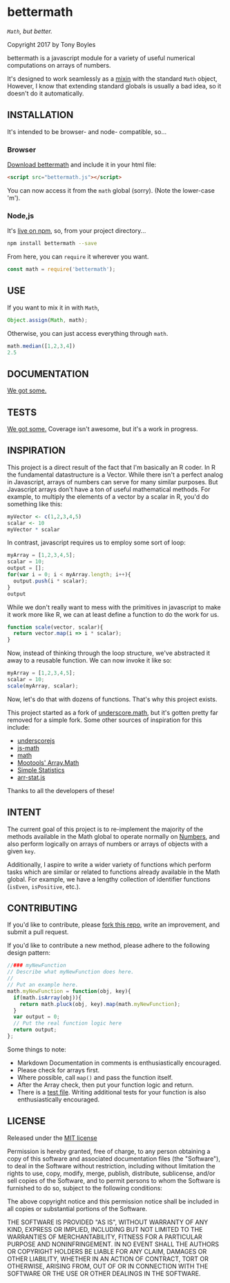 # bettermath

*`Math`, but better.*

Copyright 2017 by Tony Boyles

bettermath is a javascript module for a variety of useful numerical computations on arrays of numbers.

It's designed to work seamlessly as a [mixin](https://en.wikipedia.org/wiki/Mixin) with the standard `Math` object, However, I know that extending standard globals is usually a bad idea, so it doesn't do it automatically.

## INSTALLATION

It's intended to be browser- and node- compatible, so...

### Browser

[Download bettermath](https://raw.githubusercontent.com/AABoyles/BetterMath/master/BetterMath.js) and include it in your html file:

```html
<script src="bettermath.js"></script>
```

You can now access it from the `math` global (sorry). (Note the lower-case 'm').

### Node,js

It's [live on npm](https://www.npmjs.com/package/bettermath), so, from your project directory...

```sh
npm install bettermath --save
```

From here, you can `require` it wherever you want.

```javascript
const math = require('bettermath');
```

## USE

If you want to mix it in with `Math`,

```javascript
Object.assign(Math, math);
```

Otherwise, you can just access everything through `math`.

```javascript
math.median([1,2,3,4])
2.5
```

## DOCUMENTATION

[We got some.](http://aaboyles.github.io/bettermath/docs)

## TESTS

[We got some.](http://aaboyles.github.io/bettermath/test) Coverage isn't awesome, but it's a work in progress.

## INSPIRATION

This project is a direct result of the fact that I'm basically an R coder. In R the fundamental datastructure is a Vector. While there isn't a perfect analog in Javascript, arrays of numbers can serve for many similar purposes. But Javascript arrays don't have a ton of useful mathematical methods. For example, to multiply the elements of a vector by a scalar in R, you'd do something like this:

```R
myVector <- c(1,2,3,4,5)
scalar <- 10
myVector * scalar
```
In contrast, javascript requires us to employ some sort of loop:

```javascript
myArray = [1,2,3,4,5];
scalar = 10;
output = [];
for(var i = 0; i < myArray.length; i++){
  output.push(i * scalar);
}
output
```

While we don't really want to mess with the primitives in javascript to make it work more like R, we can at least define a function to do the work for us.

```javascript
function scale(vector, scalar){
  return vector.map(i => i * scalar);
}
```

Now, instead of thinking through the loop structure, we've abstracted it away to a reusable function. We can now invoke it like so:

```javascript
myArray = [1,2,3,4,5];
scalar = 10;
scale(myArray, scalar);
```

Now, let's do that with dozens of functions. That's why this project exists.

This project started as a fork of [underscore.math](https://github.com/syntagmatic/underscore.math), but it's gotten pretty far removed for a simple fork. Some other sources of inspiration for this include:

* [underscorejs](https://underscorejs.com)
* [js-math](https://github.com/kaleb/js-math)
* [math](https://github.com/danehansen/math)
* [Mootools' Array.Math]( http://mootools.net/forge/p/array_math)
* [Simple Statistics](https://github.com/simple-statistics/simple-statistics)
* [arr-stat.js](https://gist.github.com/Daniel-Hug/7273430)

Thanks to all the developers of these!

## INTENT

The current goal of this project is to re-implement the majority of the methods available in the Math global to operate normally on [Numbers](https://developer.mozilla.org/en-US/docs/Web/JavaScript/Reference/Global_Objects/Number), and also perform logically on arrays of numbers or arrays of objects with a given `key`.

Additionally, I aspire to write a wider variety of functions which perform tasks which are similar or related to functions already available in the Math global. For example, we have a lengthy collection of identifier functions (`isEven`, `isPositive`, etc.).

## CONTRIBUTING

If you'd like to contribute, please [fork this repo](https://github.com/AABoyles/bettermath), write an improvement, and submit a pull request.

If you'd like to contribute a new method, please adhere to the following design pattern:

```javascript
//### myNewFunction
// Describe what myNewFunction does here.
//
// Put an example here.
math.myNewFunction = function(obj, key){
  if(math.isArray(obj)){
    return math.pluck(obj, key).map(math.myNewFunction);
  }
  var output = 0;
  // Put the real function logic here
  return output;
};
```

Some things to note:

* Markdown Documentation in comments is enthusiastically encouraged.
* Please check for arrays first.
* Where possible, call `map()` and pass the function itself.
* After the Array check, then put your function logic and return.
* There is a [test file](https://github.com/AABoyles/bettermath/blob/master/test/tests.js). Writing additional tests for your function is also enthusiastically encouraged.

## LICENSE

Released under the [MIT license](https://opensource.org/licenses/MIT)

Permission is hereby granted, free of charge, to any person obtaining a copy of this software and associated documentation files (the "Software"), to deal in the Software without restriction, including without limitation the rights to use, copy, modify, merge, publish, distribute, sublicense, and/or sell copies of the Software, and to permit persons to whom the Software is furnished to do so, subject to the following conditions:

The above copyright notice and this permission notice shall be included in all copies or substantial portions of the Software.

THE SOFTWARE IS PROVIDED "AS IS", WITHOUT WARRANTY OF ANY KIND, EXPRESS OR IMPLIED, INCLUDING BUT NOT LIMITED TO THE WARRANTIES OF MERCHANTABILITY, FITNESS FOR A PARTICULAR PURPOSE AND NONINFRINGEMENT. IN NO EVENT SHALL THE AUTHORS OR COPYRIGHT HOLDERS BE LIABLE FOR ANY CLAIM, DAMAGES OR OTHER LIABILITY, WHETHER IN AN ACTION OF CONTRACT, TORT OR OTHERWISE, ARISING FROM, OUT OF OR IN CONNECTION WITH THE SOFTWARE OR THE USE OR OTHER DEALINGS IN THE SOFTWARE.

